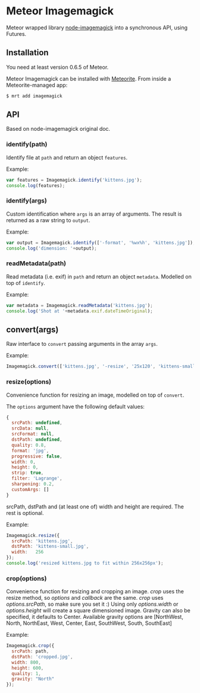 # Meteor Imagemagick

Meteor wrapped library [node-imagemagick](https://github.com/rsms/node-imagemagick) into a synchronous API, using Futures.

## Installation

You need at least version 0.6.5 of Meteor.

Meteor Imagemagick can be installed with [Meteorite](https://github.com/oortcloud/meteorite/). From inside a Meteorite-managed app:

``` sh
$ mrt add imagemagick
```

## API
Based on node-imagemagick original doc.

### identify(path)

Identify file at `path` and return an object `features`.

Example:

```javascript
var features = Imagemagick.identify('kittens.jpg');
console.log(features);
```

### identify(args)

Custom identification where `args` is an array of arguments. The result is returned as a raw string to `output`.

Example:

```javascript
var output = Imagemagick.identify(['-format', '%wx%h', 'kittens.jpg']);
console.log('dimension: '+output);
```

### readMetadata(path)

Read metadata (i.e. exif) in `path` and return an object `metadata`. Modelled on top of `identify`.

Example:

```javascript
var metadata = Imagemagick.readMetadata('kittens.jpg');
console.log('Shot at '+metadata.exif.dateTimeOriginal);
```

## convert(args)

Raw interface to `convert` passing arguments in the array `args`.

Example:

```javascript
Imagemagick.convert(['kittens.jpg', '-resize', '25x120', 'kittens-small.jpg']);
```

### resize(options)

Convenience function for resizing an image, modelled on top of `convert`.

The `options` argument have the following default values:

```javascript
{
  srcPath: undefined,
  srcData: null,
  srcFormat: null,
  dstPath: undefined,
  quality: 0.8,
  format: 'jpg',
  progressive: false,
  width: 0,
  height: 0,
  strip: true,
  filter: 'Lagrange',
  sharpening: 0.2,
  customArgs: []
}
```

srcPath, dstPath and (at least one of) width and height are required. The rest is optional.

Example:

```javascript
Imagemagick.resize({
  srcPath: 'kittens.jpg',
  dstPath: 'kittens-small.jpg',
  width:   256
});
console.log('resized kittens.jpg to fit within 256x256px');
```

### crop(options) ###
Convenience function for resizing and cropping an image. _crop_ uses the resize method, so _options_ and _callback_ are the same. _crop_ uses _options.srcPath_, so make sure you set it :) Using only _options.width_ or _options.height_ will create a square dimensioned image.  Gravity can also be specified, it defaults to Center.   Available gravity options are [NorthWest, North, NorthEast, West, Center, East, SouthWest, South, SouthEast]

Example:

```javascript
Imagemagick.crop({
  srcPath: path,
  dstPath: 'cropped.jpg',
  width: 800,
  height: 600,
  quality: 1,
  gravity: "North"
});
```
